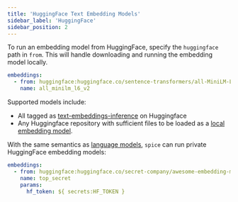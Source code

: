 ```yaml
---
title: 'HuggingFace Text Embedding Models'
sidebar_label: 'HuggingFace'
sidebar_position: 2
---
```


To run an embedding model from HuggingFace, specify the `huggingface` path in `from`. This will handle downloading and running the embedding model locally.
```yaml
embeddings:
  - from: huggingface:huggingface.co/sentence-transformers/all-MiniLM-L6-v2
    name: all_minilm_l6_v2
```

Supported models include:
 - All tagged as [text-embeddings-inference](https://huggingface.co/models?other=text-embeddings-inference) on Huggingface
 - Any Huggingface repository with sufficient files to be loaded as a [local embedding model](/components/embeddings/local.md).


With the same semantics as [language models](/components/models/huggingface#access-tokens), `spice` can run private HuggingFace embedding models:
```yaml
embeddings:
  - from: huggingface:huggingface.co/secret-company/awesome-embedding-model
    name: top_secret
    params:
      hf_token: ${ secrets:HF_TOKEN }
```
